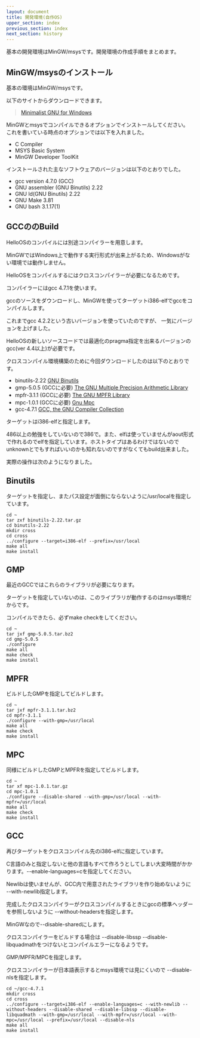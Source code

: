 ```yaml
---
layout: document
title: 開発環境(自作OS)
upper_section: index
previous_section: index
next_section: history
---
```

基本の開発環境はMinGW/msysです。開発環境の作成手順をまとめます。

## MinGW/msysのインストール
基本の環境はMinGW/msysです。

以下のサイトからダウンロードできます。

> [Minimalist GNU for Windows](http://www.mingw.org/)

MinGWとmsysでコンパイルできるオプションでインストールしてください。
これを書いている時点のオプションでは以下を入れました。

- C Compiler
- MSYS Basic System
- MinGW Developer ToolKit

インストールされた主なソフトウェアのバージョンは以下のとおりでした。

- gcc version 4.7.0 (GCC)
- GNU assembler (GNU Binutils) 2.22
- GNU ld(GNU Binutils) 2.22
- GNU Make 3.81
- GNU bash 3.1.17(1)

## GCCののBuild
HelloOSのコンパイルには別途コンパイラーを用意します。

MinGWではWindows上で動作する実行形式が出来上がるため、Windowsがない環境では動作しません。

HelloOSをコンパイルするにはクロスコンパイラーが必要になるためです。

コンパイラーにはgcc 4.7.1を使います。

gccのソースをダウンロードし、MinGWを使ってターゲットi386-elfでgccをコンパイルします。

これまでgcc 4.2.2という古いバージョンを使っていたのですが、
一気にバージョンを上げました。

HelloOSの新しいソースコードでは最適化のpragma指定を出来るバージョンのgcc(ver 4.4以上)が必要です。

クロスコンパイル環境構築のために今回ダウンロードしたのは以下のとおりです。

- binutils-2.22 [GNU Binutils](http://www.gnu.org/software/binutils/)
- gmp-5.0.5 (GCCに必要) [The GNU Multiple Precision Arithmetic Library](http://gmplib.org/)
- mpfr-3.1.1 (GCCに必要) [The GNU MPFR Library](http://www.mpfr.org/)
- mpc-1.0.1 (GCCに必要) [Gnu Mpc](http://www.multiprecision.org/)
- gcc-4.7.1 [GCC, the GNU Compiler Collection](http://gcc.gnu.org/)


ターゲットはi386-elfと指定します。

486以上の勉強をしていないので386で。また、elfは使っていませんがaout形式で作れるのでelfを指定しています。ホストタイプはあるわけではないのでunknownとでもすればいいのかも知れないのですがなくてもbuild出来ました。

実際の操作は次のようになりました。

## Binutils
ターゲットを指定し、またパス設定が面倒にならないように/usr/localを指定しています。

    cd ~
    tar zxf binutils-2.22.tar.gz
    cd binutils-2.22
    mkdir cross
    cd cross
    ../configure --target=i386-elf --prefix=/usr/local
    make all
    make install

## GMP
最近のGCCではこれらのライブラリが必要になります。

ターゲットを指定していないのは、このライブラリが動作するのはmsys環境だからです。

コンパイルできたら、必ずmake checkをしてください。

    cd ~
    tar jxf gmp-5.0.5.tar.bz2
    cd gmp-5.0.5
    ./configure
    make all
    make check
    make install

## MPFR
ビルドしたGMPを指定してビルドします。

    cd ~
    tar jxf mpfr-3.1.1.tar.bz2
    cd mpfr-3.1.1
    ./configure --with-gmp=/usr/local
    make all
    make check
    make install

## MPC
同様にビルドしたGMPとMPFRを指定してビルドします。

    cd ~
    tar xf mpc-1.0.1.tar.gz
    cd mpc-1.0.1
    ./configure --disable-shared --with-gmp=/usr/local --with-mpfr=/usr/local
    make all
    make check
    make install

## GCC
再びターゲットをクロスコンパイル先のi386-elfに指定しています。

C言語のみと指定しないと他の言語もすべて作ろうとしてしまい大変時間がかかります。--enable-languages=cを指定してください。

Newlibは使いませんが、GCC内で用意されたライブラリを作り始めないように --with-newlib指定します。

完成したクロスコンパイラーがクロスコンパイルするときにgccの標準ヘッダーを参照しないように --without-headersを指定します。

MinGWなので--disable-sharedにします。

クロスコンパイラーをビルドする場合は --disable-libssp --disable-libquadmathをつけないとコンパイルエラーになるようです。

GMP/MPFR/MPCを指定します。

クロスコンパイラーが日本語表示するとmsys環境では見にくいので --disable-nlsを指定します。

    cd ~/gcc-4.7.1
    mkdir cross
    cd cross
    ../configure --target=i386-elf --enable-languages=c --with-newlib --without-headers --disable-shared --disable-libssp --disable-libquadmath --with-gmp=/usr/local --with-mpfr=/usr/local --with-mpc=/usr/local --prefix=/usr/local --disable-nls
    make all
    make install
